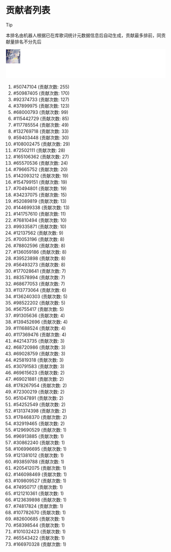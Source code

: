 # 贡献者列表

> [!TIP]
> 本排名由机器人根据已在库歌词统计元数据信息后自动生成，贡献最多排前，同贡献量排名不分先后

![贡献者头像画廊](./CONTRIBUTORS.svg)

1. #50747104 (贡献次数: 255)
2. #50987405 (贡献次数: 170)
3. #92374733 (贡献次数: 127)
4. #37899975 (贡献次数: 123)
5. #68000793 (贡献次数: 99)
6. #115442729 (贡献次数: 85)
7. #117785554 (贡献次数: 49)
8. #132769718 (贡献次数: 33)
9. #59403448 (贡献次数: 30)
10. #108002475 (贡献次数: 29)
11. #72502111 (贡献次数: 28)
12. #165106362 (贡献次数: 27)
13. #65570536 (贡献次数: 24)
14. #79665752 (贡献次数: 20)
15. #142093212 (贡献次数: 19)
16. #154799151 (贡献次数: 19)
17. #70494801 (贡献次数: 19)
18. #34237075 (贡献次数: 15)
19. #52089819 (贡献次数: 13)
20. #144699338 (贡献次数: 13)
21. #141757610 (贡献次数: 11)
22. #76810494 (贡献次数: 10)
23. #99335871 (贡献次数: 10)
24. #12137562 (贡献次数: 9)
25. #70053196 (贡献次数: 8)
26. #78802596 (贡献次数: 8)
27. #136059186 (贡献次数: 8)
28. #39523898 (贡献次数: 8)
29. #56493273 (贡献次数: 8)
30. #177028641 (贡献次数: 7)
31. #83578994 (贡献次数: 7)
32. #68677053 (贡献次数: 7)
33. #113773064 (贡献次数: 6)
34. #136240303 (贡献次数: 5)
35. #98522202 (贡献次数: 5)
36. #56755417 (贡献次数: 5)
37. #91305636 (贡献次数: 4)
38. #139452696 (贡献次数: 4)
39. #111688524 (贡献次数: 4)
40. #117369476 (贡献次数: 4)
41. #42143735 (贡献次数: 3)
42. #68720986 (贡献次数: 3)
43. #69028759 (贡献次数: 3)
44. #25819318 (贡献次数: 3)
45. #30791583 (贡献次数: 3)
46. #69615623 (贡献次数: 2)
47. #69021881 (贡献次数: 2)
48. #178267954 (贡献次数: 2)
49. #72300219 (贡献次数: 2)
50. #51047891 (贡献次数: 2)
51. #54252549 (贡献次数: 2)
52. #131374398 (贡献次数: 2)
53. #178468370 (贡献次数: 2)
54. #32919465 (贡献次数: 2)
55. #129690529 (贡献次数: 1)
56. #96913885 (贡献次数: 1)
57. #30862240 (贡献次数: 1)
58. #106996695 (贡献次数: 1)
59. #121381012 (贡献次数: 1)
60. #93859788 (贡献次数: 1)
61. #205412075 (贡献次数: 1)
62. #146098469 (贡献次数: 1)
63. #109809527 (贡献次数: 1)
64. #74950717 (贡献次数: 1)
65. #121210361 (贡献次数: 1)
66. #123639898 (贡献次数: 1)
67. #74817824 (贡献次数: 1)
68. #107782670 (贡献次数: 1)
69. #82600685 (贡献次数: 1)
70. #58398544 (贡献次数: 1)
71. #101032423 (贡献次数: 1)
72. #65543422 (贡献次数: 1)
73. #166970328 (贡献次数: 1)
